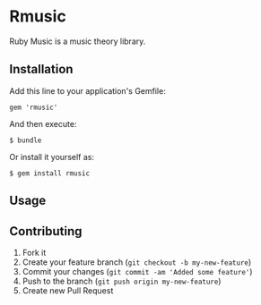 # Rmusic

Ruby Music is a music theory library.

## Installation

Add this line to your application's Gemfile:

    gem 'rmusic'

And then execute:

    $ bundle

Or install it yourself as:

    $ gem install rmusic

## Usage


## Contributing

1. Fork it
2. Create your feature branch (`git checkout -b my-new-feature`)
3. Commit your changes (`git commit -am 'Added some feature'`)
4. Push to the branch (`git push origin my-new-feature`)
5. Create new Pull Request
